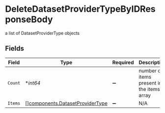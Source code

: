 # DeleteDatasetProviderTypeByIDResponseBody

a list of DatasetProviderType objects


## Fields

| Field                                                                              | Type                                                                               | Required                                                                           | Description                                                                        |
| ---------------------------------------------------------------------------------- | ---------------------------------------------------------------------------------- | ---------------------------------------------------------------------------------- | ---------------------------------------------------------------------------------- |
| `Count`                                                                            | **int64*                                                                           | :heavy_minus_sign:                                                                 | number of items present in the items array                                         |
| `Items`                                                                            | [][components.DatasetProviderType](../../models/components/datasetprovidertype.md) | :heavy_minus_sign:                                                                 | N/A                                                                                |